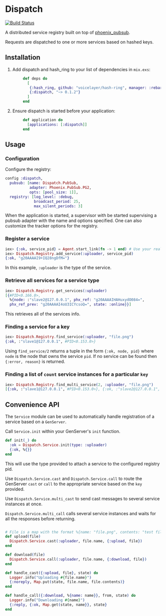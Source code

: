 # Dispatch

[![Build Status](https://travis-ci.org/VoiceLayer/dispatch.svg?branch=master)](https://travis-ci.org/voicelayer/dispatch)

A distributed service registry built on top of [phoenix_pubsub](https://github.com/phoenixframework/phoenix_pubsub).

Requests are dispatched to one or more services based on hashed keys.

## Installation

  1. Add dispatch and hash_ring to your list of dependencies in `mix.exs`:

```elixir
        def deps do
          [
           {:hash_ring, github: "voicelayer/hash-ring", manager: :rebar},
           {:dispatch, "~> 0.1.2"}
          ]
        end
```

  2. Ensure dispatch is started before your application:

```elixir
        def application do
          [applications: [:dispatch]]
        end
```

## Usage

### Configuration

Configure the registry:

```elixir
config :dispatch,
  pubsub: [name: Dispatch.PubSub,
           adapter: Phoenix.PubSub.PG2,
           opts: [pool_size: 1]],
  registry: [log_level: :debug,
             broadcast_period: 25,
             max_silent_periods: 3]
```

When the application is started, a supervisor with be started supervising
a pubsub adapter with the name and options specified. One can also
customize the tracker options for the registry.

### Register a service

```elixir
iex> {:ok, service_pid} = Agent.start_link(fn -> 1 end) # Use your real service here
iex> Dispatch.Registry.add_service(:uploader, service_pid)
{:ok, "g20AAAAI9+IQ28ngDfM="}
```

In this example, `:uploader` is the type of the service.

### Retrieve all services for a service type

```elixir
iex> Dispatch.Registry.get_services(:uploader)
[{#PID<0.166.0>,
  %{node: :"slave2@127.0.0.1", phx_ref: "g20AAAAIHAHuxydO084=",
  phx_ref_prev: "g20AAAAI4oU3ICYcsoQ=", state: :online}}]
```

This retrieves all of the services info.

### Finding a service for a key

```elixir
iex> Dispatch.Registry.find_service(:uploader, "file.png")
{:ok, :"slave1@127.0.0.1", #PID<0.153.0>}
```

Using `find_service/2` returns a tuple in the form `{:ok, node, pid}` where
`node` is the node that owns the service `pid`. If no service can be
found then `{:error, reason}` is returned.

### Finding a list of `count` service instances for a particular `key`

```elixir
iex> Dispatch.Registry.find_multi_service(2, :uploader, "file.png")
[{:ok, :"slave1@127.0.0.1", #PID<0.153.0>}, {:ok, :"slave2@127.0.0.1", #PID<0.145.0>}]
```

## Convenience API

The `Service` module can be used to automatically handle registration of a service 
based on a `GenServer`.

Call `Service.init` within your GenServer's `init` function.

```elixir
def init(_) do
  :ok = Dispatch.Service.init(type: :uploader)
  {:ok, %{}}
end
```

This will use the type provided to attach a service to the configured registry
pid.

Use `Dispatch.Service.cast` and `Dispatch.Service.call` to route the GenServer `cast` or `call`
to the appropriate service based on the `key` provided.

Use `Dispatch.Service.multi_cast` to send cast messages to several service instances at once.

`Dispatch.Service.multi_call` calls several service instances and waits
for all the responses before returning.

```elixir

# File is a map with the format %{name: "file.png", contents: "test file"} 
def upload(file)
  Dispatch.Service.cast(:uploader, file.name, {:upload, file})
end

def download(file)
  Dispatch.Service.call(:uploader, file.name, {:download, file})
end

def handle_cast({:upload, file}, state) do
  Logger.info("Uploading #{file.name}")
  {:noreply, Map.put(state, file.name, file.contents)}
end

def handle_call({:download, %{name: name}}, from, state) do
  Logger.info("Downloading #{name}")
  {:reply, {:ok, Map.get(state, name}}, state}
end
```

